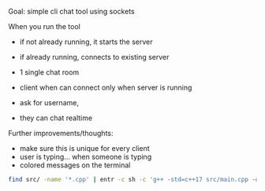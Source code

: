 Goal: simple cli chat tool using sockets

When you run the tool
  - if not already running, it starts the server
  - if already running, connects to existing server

- 1 single chat room

- client when can connect only when server is running
- ask for username, 
- they can chat realtime

Further improvements/thoughts:
- make sure this is unique for every client
- user is typing... when someone is typing
- colored messages on the terminal

```bash
find src/ -name '*.cpp' | entr -c sh -c 'g++ -std=c++17 src/main.cpp -o chatroom && ./chatroom'
```

